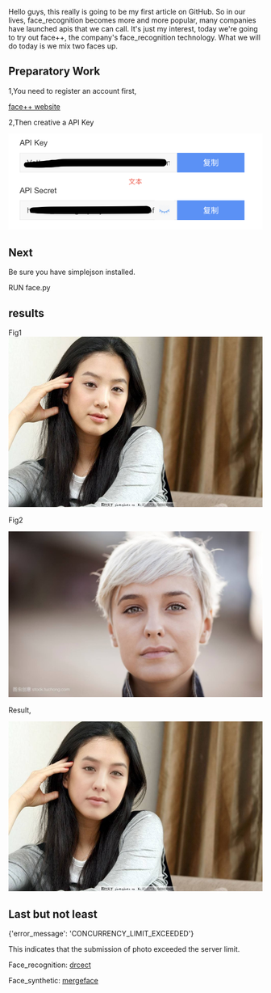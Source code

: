 
Hello guys, this really is going to be my first article on GitHub. So in our lives, face_recognition becomes more and more popular, many companies have launched apis that we can call. It's just my interest,  today we're going to try out face++, the company's face_recognition technology. What we will do today is we mix two faces up.

## Preparatory Work

1,You need to register an account first,

<a href="https://www.faceplusplus.com.cn/" target="_blank">face++ website</a>

2,Then creative a API Key

![111](/img/111.png)



## Next

Be sure you have simplejson installed.

RUN  face.py

## results

Fig1![22](/img/22.jpg)



Fig2

![1](/img/1.jpg)



Result,

![result](/img/result.jpg)



## Last but not least

<p>{'error_message': 'CONCURRENCY_LIMIT_EXCEEDED'}</p>

This indicates that the submission of photo exceeded the server limit.

Face_recognition: [drcect](https://console.faceplusplus.com.cn/documents/4888373)

Face_synthetic: [mergeface](https://console.faceplusplus.com.cn/documents/20813963)

